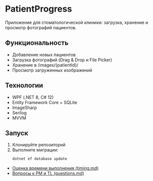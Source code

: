 # PatientProgress
Приложение для стоматологической клиники: загрузка, хранение и просмотр фотографий пациентов.

## Функциональность
- Добавление новых пациентов
- Загрузка фотографий (Drag & Drop и File Picker)
- Хранение в /images/{patientId}/
- Просмотр загруженных изображений

##  Технологии
- WPF (.NET 8, C# 12)
- Entity Framework Core + SQLite
- ImageSharp
- Serilog
- MVVM

## Запуск
1. Клонируйте репозиторий
2. Выполните миграции:
   ```bash
   dotnet ef database update
   
- [Оценка времени выполнения (timing.md)](./docs/timing.md)
- [Вопросы к PM и TL (questions.md)](./docs/questions.md)
